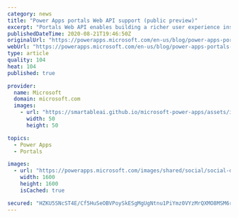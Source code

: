 ```yaml
---
category: news
title: "Power Apps portals Web API support (public preview)"
excerpt: "Portals Web API enables building a richer user experience inside Power Apps portals pages. You can use Web API to create, update, and delete operations across Common Data Service entities (excluding configuration entities) from your portal pages."
publishedDateTime: 2020-08-21T19:46:50Z
originalUrl: "https://powerapps.microsoft.com/en-us/blog/power-apps-portals-web-api-support-public-preview/"
webUrl: "https://powerapps.microsoft.com/en-us/blog/power-apps-portals-web-api-support-public-preview/"
type: article
quality: 104
heat: 104
published: true

provider:
  name: Microsoft
  domain: microsoft.com
  images:
    - url: "https://smartableai.github.io/microsoft-power-apps/assets/images/organizations/microsoft.com-50x50.jpg"
      width: 50
      height: 50

topics:
  - Power Apps
  - Portals

images:
  - url: "https://powerapps.microsoft.com/images/shared/social/social-default-image.png"
    width: 1600
    height: 1600
    isCached: true

secured: "HZKU5SNcST4E/Cf5HuSeOBVPoySkESgMgUgNtnu1PiYmz0VYzMrQXMO8MSM6rQ6C9pkc0K1HMZ5LvjVAFzHjO50++wYeaEmGHGjOoXTzF79DRJvhoLwEe4k3bzfm/YQYcZpeasvcLGgUaTjkY00O4IcwQuUtdpGZb804cKMt0YvBzn+Lgh2s/M3SXYN3XJ/qsr4A7BangCsWEfEmazUukAaY+Qcmy0gNaGbflGQt8hFj0XAs3PW1gpyoGnmF6Zccu1ylKZQSEQjWEc4bZK9UHRJojQGKLtYFXJnWOwr/lwDcbTIuvCHPfqvW7jBCbUfl4AMP/6GUyVXt1/ynyEcx8FgEn7Qo8jtNYbO2tI23o3U=;QXiQnD7JVZHC7Khbavrpuw=="
---
```


